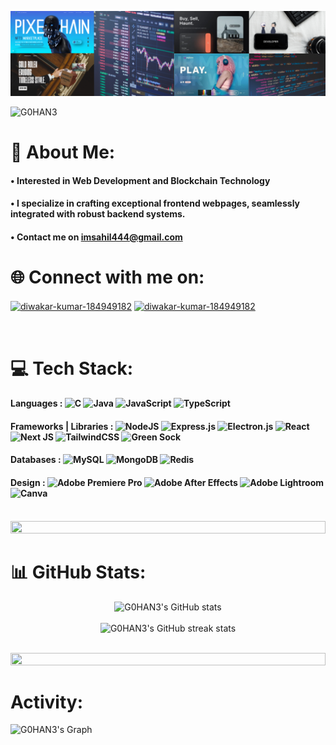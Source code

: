 ![logo](https://github.com/G0HAN3/G0HAN3/blob/main/banner.png)

<p align="left"> <img src="https://komarev.com/ghpvc/?username=G0HAN3&label=Profile%20views&color=0e75b6&style=flat" alt="G0HAN3" /> </p>

# 💫 About Me:
#### • Interested in Web Development and Blockchain Technology<br> 
#### • I specialize in crafting exceptional frontend webpages, seamlessly integrated with robust backend systems.<br> 
#### • Contact me on imsahil444@gmail.com


# 🌐 Connect with me on:
<a href="https://www.instagram.com/sahil_sing_h/" target="blank"><img align="center" src="https://raw.githubusercontent.com/rahuldkjain/github-profile-readme-generator/master/src/images/icons/Social/instagram.svg" alt="diwakar-kumar-184949182" height="30" width="40" /></a>
<a href="https://www.linkedin.com/in/sahil-singh-aa6a56249/" target="blank"><img align="center" src="https://raw.githubusercontent.com/rahuldkjain/github-profile-readme-generator/master/src/images/icons/Social/linked-in-alt.svg" alt="diwakar-kumar-184949182" height="30" width="40" /></a>

<br>


# 💻 Tech Stack:
  #### Languages : ![C](https://img.shields.io/badge/c-%2300599C.svg?style=flat&logo=c&logoColor=white) ![Java](https://img.shields.io/badge/java-%23ED8B00.svg?style=flat&logo=openjdk&logoColor=white) ![JavaScript](https://img.shields.io/badge/javascript-%23323330.svg?style=flat&logo=javascript&logoColor=%23F7DF1E) ![TypeScript](https://img.shields.io/badge/typescript-%23007ACC.svg?style=flat&logo=typescript&logoColor=white) 
 #### Frameworks | Libraries : ![NodeJS](https://img.shields.io/badge/node.js-6DA55F?style=flat&logo=node.js&logoColor=white) ![Express.js](https://img.shields.io/badge/express.js-%23404d59.svg?style=flat&logo=express&logoColor=%2361DAFB) ![Electron.js](https://img.shields.io/badge/Electron-191970?style=flat&logo=Electron&logoColor=white) ![React](https://img.shields.io/badge/react-%2320232a.svg?style=flat&logo=react&logoColor=%2361DAFB) ![Next JS](https://img.shields.io/badge/Next-black?style=flat&logo=next.js&logoColor=white) ![TailwindCSS](https://img.shields.io/badge/tailwindcss-%2338B2AC.svg?style=flat&logo=tailwind-css&logoColor=white) ![Green Sock](https://img.shields.io/badge/green%20sock-88CE02?style=flat&logo=greensock&logoColor=white) 
 #### Databases : ![MySQL](https://img.shields.io/badge/mysql-%2300000f.svg?style=flat&logo=mysql&logoColor=white) ![MongoDB](https://img.shields.io/badge/MongoDB-%234ea94b.svg?style=flat&logo=mongodb&logoColor=white) ![Redis](https://img.shields.io/badge/redis-%23DD0031.svg?style=flat&logo=redis&logoColor=white) 
 #### Design : ![Adobe Premiere Pro](https://img.shields.io/badge/Adobe%20Premiere%20Pro-9999FF.svg?style=flat&logo=Adobe%20Premiere%20Pro&logoColor=white) ![Adobe After Effects](https://img.shields.io/badge/Adobe%20After%20Effects-9999FF.svg?style=flat&logo=Adobe%20After%20Effects&logoColor=white) ![Adobe Lightroom](https://img.shields.io/badge/Adobe%20Lightroom-31A8FF.svg?style=flat&logo=Adobe%20Lightroom&logoColor=white) ![Canva](https://img.shields.io/badge/Canva-%2300C4CC.svg?style=flat&logo=Canva&logoColor=white) 

<br>

 <!-- 
# 📊 GitHub Stats:

![](https://github-readme-stats.vercel.app/api?username=G0HAN3&theme=material-palenight&hide_border=false&include_all_commits=false&count_private=false)<br/>
![](https://github-readme-streak-stats.herokuapp.com/?user=G0HAN3&theme=material-palenight&hide_border=false)<br/>
![](https://github-readme-stats.vercel.app/api/top-langs/?username=G0HAN3&theme=material-palenight&hide_border=false&include_all_commits=false&count_private=false&layout=compact) -->


<img src="https://i.imgur.com/dBaSKWF.gif" height="20" width="100%">

# 📊 GitHub Stats:
<div align="center">

![G0HAN3's GitHub stats](https://github-readme-stats.vercel.app/api?username=G0HAN3&theme=material-palenight&hide_border=false&include_all_commits=false&count_private=false)<br/><br/>
![G0HAN3's GitHub streak stats](https://github-readme-streak-stats.herokuapp.com/?user=G0HAN3&theme=material-palenight&hide_border=false)<br/>

</div>

<br>

<img src="https://i.imgur.com/dBaSKWF.gif" height="20" width="100%">

# Activity:

![G0HAN3's Graph](https://github-readme-activity-graph.vercel.app/graph?username=G0HAN3&custom_title=SAHIL's%20GitHub%20Activity%20Graph&bg_color=0D1117&color=7F3FBF&line=7F3FBF&point=7F3FBF&area_color=FFFFFF&title_color=FFFFFF&area=true)
<br><br>

<!-- Proudly created with GPRM ( https://gprm.itsvg.in ) -->
